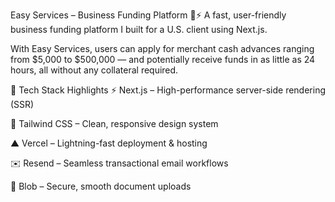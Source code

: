 Easy Services – Business Funding Platform 💼⚡
A fast, user-friendly business funding platform I built for a U.S. client using Next.js.

With Easy Services, users can apply for merchant cash advances ranging from $5,000 to $500,000 — and potentially receive funds in as little as 24 hours, all without any collateral required.

🔧 Tech Stack Highlights
⚡ Next.js – High-performance server-side rendering (SSR)

🎨 Tailwind CSS – Clean, responsive design system

▲ Vercel – Lightning-fast deployment & hosting

✉️ Resend – Seamless transactional email workflows

📁 Blob – Secure, smooth document uploads
